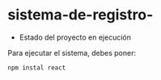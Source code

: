 # sistema-de-registro-
- Estado del proyecto en ejecución


Para ejecutar el sistema, debes poner:

```npm instal react```
